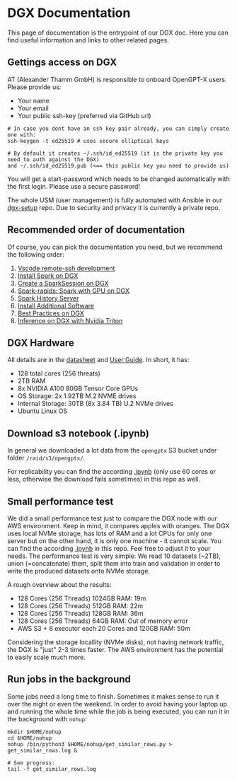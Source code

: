 # DGX Documentation

This page of documentation is the entrypoint of our DGX doc. Here you can find useful information and links to other related pages.

## Gettings access on DGX

AT (Alexander Thamm GmbH) is responsible to onboard OpenGPT-X users. Please provide us:
- Your name
- Your email
- Your public ssh-key (preferred via GitHub url)
```
# In case you dont have an ssh key pair already, you can simply create one with:
ssh-keygen -t ed25519 # uses secure elliptical keys

# By default it creates ~/.ssh/id_ed25519 (it is the private key you need to auth against the DGX) 
and ~/.ssh/id_ed25519.pub (<== this public key you need to provide us)
```

You will get a start-password which needs to be changed automatically with the first login. Please use a secure password!

The whole USM (user management) is fully automated with Ansible in our [dgx-setup](https://github.com/KubeSoup/dgx-setup) repo. Due to security and privacy it is currently a private repo.

## Recommended order of documentation

Of course, you can pick the documentation you need, but we recommend the following order:
1. [Vscode remote-ssh development](./dgx-vscode-remote-ssh.md)
2. [Install Spark on DGX](./dgx-install-spark.md)
3. [Create a SparkSession on DGX](./dgx-create-sparksession.md)
4. [Spark-rapids: Spark with GPU on DGX](./dgx-spark-rapids-gpu.md)
5. [Spark History Server](./dgx-spark-history-server.md)
6. [Install Additional Software](./dgx-install-additional-software.md)
7. [Best Practices on DGX](./dgx-best-practices.md)
8. [Inference on DGX with Nvidia Triton](./dgx-triton-inference.md)

## DGX Hardware

All details are in the [datasheet](https://images.nvidia.com/aem-dam/Solutions/Data-Center/nvidia-dgx-a100-datasheet.pdf) and [User Guide](https://docs.nvidia.com/dgx/pdf/dgxa100-user-guide.pdf).
In short, it has:
- 128 total cores (256 threats)
- 2TB RAM
- 8x NVIDIA A100 80GB Tensor Core GPUs
- OS Storage: 2x 1.92TB M.2 NVME drives
- Internal Storage: 30TB (8x 3.84 TB) U.2
NVMe drives
- Ubuntu Linux OS


## Download s3 notebook (.ipynb)

In general we downloaded a lot data from the `opengptx` S3 bucket under folder `/raid/s3/opengptx/`.

For replicability you can find the according [.ipynb](https://github.com/KubeSoup/docs/blob/main/DGX/dgx-download-s3.ipynb) (only use 60 cores or less, otherwise the download fails sometimes) in this repo as well.

## Small performance test

We did a small performance test just to compare the DGX node with our AWS environment. Keep in mind, it compares apples with oranges. The DGX uses local NVMe storage, has lots of RAM and a lot CPUs for only one server but on the other hand, it is only one machine - it cannot scale.
You can find the according [.ipynb](https://github.com/KubeSoup/docs/blob/main/DGX/dgx-performance-test.ipynb) in this repo. Feel free to adjust it to your needs. The performance test is very simple: We read 10 datasets (~2TB), union (=concatenate) them, split them into train and validation in order to write the produced datasets onto NVMe storage.

A rough overview about the results:
- 128 Cores (256 Threads) 1024GB RAM: 19m
- 128 Cores (256 Threads) 512GB RAM: 22m
- 128 Cores (256 Threads) 128GB RAM: 36m
- 128 Cores (256 Threads) 64GB RAM: Out of memory error
- AWS S3 + 6 executor each 20 Cores and 120GB RAM: 50m

Considering the storage locallity (NVMe disks), not having network traffic, the DGX is "just" 2-3 times faster. The AWS environment has the potential to easily scale much more.

## Run jobs in the background

Some jobs need a long time to finish. Sometimes it makes sense to run it over the night or even the weekend. In order to avoid having your laptop up and running the whole time while the job is being executed, you can run it in the background with `nohup`:
```
mkdir $HOME/nohup
cd $HOME/nohup
nohup /bin/python3 $HOME/nohup/get_similar_rows.py > get_similar_rows.log &

# See progress:
tail -f get_similar_rows.log
```

